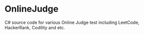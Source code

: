 # OnlineJudge
C# source code for various Online Judge test including LeetCode, HackerRank, Codility and etc.
